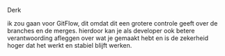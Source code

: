 Derk

ik zou gaan voor GitFlow, dit omdat dit een grotere controle geeft over de branches en de merges. hierdoor kan je als developer ook betere verantwoording afleggen over wat je gemaakt hebt en is de zekerheid hoger dat het werkt en stabiel blijft werken.